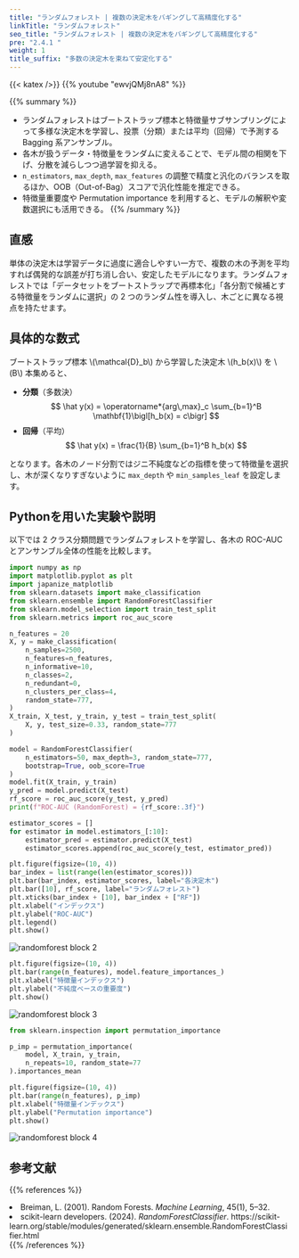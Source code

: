 ```yaml
---
title: "ランダムフォレスト | 複数の決定木をバギングして高精度化する"
linkTitle: "ランダムフォレスト"
seo_title: "ランダムフォレスト | 複数の決定木をバギングして高精度化する"
pre: "2.4.1 "
weight: 1
title_suffix: "多数の決定木を束ねて安定化する"
---
```


{{< katex />}}
{{% youtube "ewvjQMj8nA8" %}}

{{% summary %}}
- ランダムフォレストはブートストラップ標本と特徴量サブサンプリングによって多様な決定木を学習し、投票（分類）または平均（回帰）で予測する Bagging 系アンサンブル。
- 各木が扱うデータ・特徴量をランダムに変えることで、モデル間の相関を下げ、分散を減らしつつ過学習を抑える。
- `n_estimators`, `max_depth`, `max_features` の調整で精度と汎化のバランスを取るほか、OOB（Out-of-Bag）スコアで汎化性能を推定できる。
- 特徴量重要度や Permutation importance を利用すると、モデルの解釈や変数選択にも活用できる。
{{% /summary %}}

## 直感
単体の決定木は学習データに過度に適合しやすい一方で、複数の木の予測を平均すれば偶発的な誤差が打ち消し合い、安定したモデルになります。ランダムフォレストでは「データセットをブートストラップで再標本化」「各分割で候補とする特徴量をランダムに選択」の 2 つのランダム性を導入し、木ごとに異なる視点を持たせます。

## 具体的な数式
ブートストラップ標本 \\(\mathcal{D}_b\\) から学習した決定木 \\(h_b(x)\\) を \\(B\\) 本集めると、

- **分類**（多数決）  
  $$
  \hat y(x) = \operatorname*{arg\,max}_c \sum_{b=1}^B \mathbf{1}\bigl[h_b(x) = c\bigr]
  $$
- **回帰**（平均）  
  $$
  \hat y(x) = \frac{1}{B} \sum_{b=1}^B h_b(x)
  $$

となります。各木のノード分割ではジニ不純度などの指標を使って特徴量を選択し、木が深くなりすぎないように `max_depth` や `min_samples_leaf` を設定します。

## Pythonを用いた実験や説明
以下では 2 クラス分類問題でランダムフォレストを学習し、各木の ROC-AUC とアンサンブル全体の性能を比較します。

```python
import numpy as np
import matplotlib.pyplot as plt
import japanize_matplotlib
from sklearn.datasets import make_classification
from sklearn.ensemble import RandomForestClassifier
from sklearn.model_selection import train_test_split
from sklearn.metrics import roc_auc_score

n_features = 20
X, y = make_classification(
    n_samples=2500,
    n_features=n_features,
    n_informative=10,
    n_classes=2,
    n_redundant=0,
    n_clusters_per_class=4,
    random_state=777,
)
X_train, X_test, y_train, y_test = train_test_split(
    X, y, test_size=0.33, random_state=777
)

model = RandomForestClassifier(
    n_estimators=50, max_depth=3, random_state=777,
    bootstrap=True, oob_score=True
)
model.fit(X_train, y_train)
y_pred = model.predict(X_test)
rf_score = roc_auc_score(y_test, y_pred)
print(f"ROC-AUC (RandomForest) = {rf_score:.3f}")
```

```python
estimator_scores = []
for estimator in model.estimators_[:10]:
    estimator_pred = estimator.predict(X_test)
    estimator_scores.append(roc_auc_score(y_test, estimator_pred))

plt.figure(figsize=(10, 4))
bar_index = list(range(len(estimator_scores)))
plt.bar(bar_index, estimator_scores, label="各決定木")
plt.bar([10], rf_score, label="ランダムフォレスト")
plt.xticks(bar_index + [10], bar_index + ["RF"])
plt.xlabel("インデックス")
plt.ylabel("ROC-AUC")
plt.legend()
plt.show()
```

![randomforest block 2](/images/basic/ensemble/randomforest_block02.svg)

```python
plt.figure(figsize=(10, 4))
plt.bar(range(n_features), model.feature_importances_)
plt.xlabel("特徴量インデックス")
plt.ylabel("不純度ベースの重要度")
plt.show()
```

![randomforest block 3](/images/basic/ensemble/randomforest_block03.svg)

```python
from sklearn.inspection import permutation_importance

p_imp = permutation_importance(
    model, X_train, y_train,
    n_repeats=10, random_state=77
).importances_mean

plt.figure(figsize=(10, 4))
plt.bar(range(n_features), p_imp)
plt.xlabel("特徴量インデックス")
plt.ylabel("Permutation importance")
plt.show()
```

![randomforest block 4](/images/basic/ensemble/randomforest_block04.svg)

## 参考文献
{{% references %}}
<li>Breiman, L. (2001). Random Forests. <i>Machine Learning</i>, 45(1), 5–32.</li>
<li>scikit-learn developers. (2024). <i>RandomForestClassifier</i>. https://scikit-learn.org/stable/modules/generated/sklearn.ensemble.RandomForestClassifier.html</li>
{{% /references %}}
